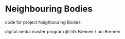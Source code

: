 #  Neighbouring Bodies
code for project  Neighbouring Bodies

digital media master program @ hfk Bremen / uni Bremen
